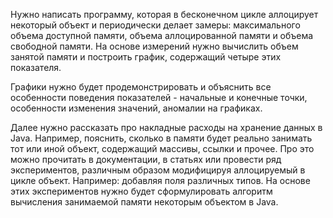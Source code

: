 Нужно написать программу, которая в бесконечном цикле аллоцирует некоторый объект и периодически делает замеры: максимального объема доступной памяти, объема аллоцированной памяти и объема свободной памяти. На основе измерений нужно вычислить объем занятой памяти и построить график, содержащий четыре этих показателя.

Графики нужно будет продемонстрировать и объяснить все особенности поведения показателей - начальные и конечные точки, особенности изменения значений, аномалии на графиках.

Далее нужно рассказать про накладные расходы на хранение данных в Java. Например, пояснить, сколько в памяти будет реально занимать тот или иной объект, содержащий массивы, ссылки и прочее.
Про это можно прочитать в документации, в статьях или провести ряд экспериментов, различным образом модифицируя аллоцируемый в цикле объект. Например: добавляя поля различных типов. На основе этих экспериментов нужно будет сформулировать алгоритм вычисления занимаемой памяти некоторым объектом в Java.